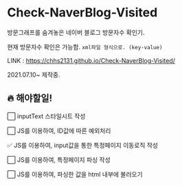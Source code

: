 # Check-NaverBlog-Visited
방문그래프를 숨겨놓은 네이버 블로그 방문자수 확인기.

현재 방문자수 확인은 가능함. `xml파일 형식으로. (key-value)`
  
  LINK : https://chhs2131.github.io/Check-NaverBlog-Visited/
  
2021.07.10~ 제작중.



## 🔥 해야할일!

⬜ inputText 스타일시트 작성

⬜ JS를 이용하여, ID값에 따른 예외처리

✅ JS를 이용하여, input값을 통한 특정페이지 이동로직 작성

⬜ JS를 이용하여, 특정페이지 파싱 작성

⬜ JS를 이용하여, 파싱한 값을 html 내부에 불러오기

